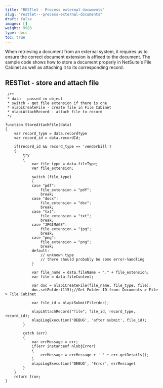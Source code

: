 ```yaml
---
title: "RESTlet - Process external documents"
slug: "restlet---process-external-documents"
draft: false
images: []
weight: 9988
type: docs
toc: true
---
```


When retrieving a document from an external system, it requires us to ensure the correct document extension is affixed to the document. The sample code shows how to store a document properly in NetSuite's File Cabinet as well as attaching it to its corresponding record. 

## RESTlet - store and attach file
     /**
     * data - passed in object
     * switch - get file extension if there is one
     * nlapiCreateFile - create file in File Cabinet 
     * nlapiAttachRecord - attach file to record
     */
    
    function StoreAttachFile(data)
    {
        var record_type = data.recordType
        var record_id = data.recordId;
    
        if(record_id && record_type == 'vendorbill')
        {
            try
            {
                var file_type = data.fileType;
                var file_extension;
    
                switch (file_type)
                {
                case "pdf":
                    file_extension = "pdf";
                    break;
                case "docx":
                    file_extension = "doc";
                    break;
                case "txt":
                    file_extension = "txt";
                    break;
                case "JPGIMAGE":
                    file_extension = "jpg";
                    break;
                case "png":
                    file_extension = "png";
                    break;
                default:
                    // unknown type
                    // there should probably be some error-handling
                }
    
                var file_name = data.fileName + "." + file_extension;
                var file = data.fileContent;
                
                var doc = nlapiCreateFile(file_name, file_type, file);
                doc.setFolder(115);//Get Folder ID from: Documents > File > File Cabinet
                
                var file_id = nlapiSubmitFile(doc);
                
                nlapiAttachRecord("file", file_id, record_type, record_id);
                nlapiLogExecution('DEBUG', 'after submit', file_id);
            }
    
            catch (err)
            {
                var errMessage = err;
                if(err instanceof nlobjError)
                {
                    errMessage = errMessage + ' ' + err.getDetails();
                }
                nlapiLogExecution('DEBUG', 'Error', errMessage)
            }
        }
        return true;
    }

